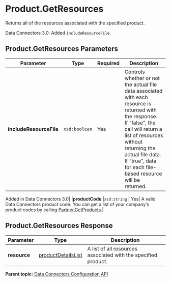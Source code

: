 # Product.GetResources

Returns all of the resources associated with the specified product.

Data Connectors 3.0: Added `includeResourceFile`.

## Product.GetResources Parameters

|Parameter|Type|Required|Description|
|---------|----|--------|-----------|
|**includeResourceFile** |`xsd:boolean` | Yes| Controls whether or not the actual file data associated with each resource is returned with the response.  If “false”, the call will return a list of resources without returning the actual file data.  If “true”, data for each file-based resource will be returned.

 Added in Data Connectors 3.0|
|**productCode** |`xsd:string` | Yes| A valid Data Connectors product code. You can get a list of your company's product codes by calling [Partner.GetProducts](../integration_api/r_getProducts.md#).|

## Product.GetResources Response

|Parameter|Type|Description|
|---------|----|-----------|
|**resource** |[productDetailsList](../../data_types/r_datatype_productDetailsList.md#) | A list of all resources associated with the specified product.|

**Parent topic:** [Data Connectors Configuration API](../../Genesis_API/config_api/c_genesis_api_config.md)

